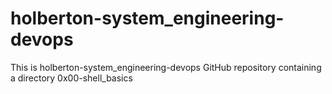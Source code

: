 # holberton-system_engineering-devops
This is holberton-system_engineering-devops GitHub repository containing a directory 0x00-shell_basics
